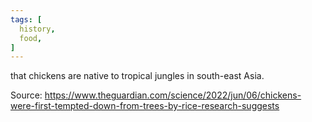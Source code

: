```yaml
---
tags: [
  history,
  food,
]
---
```


that chickens are native to tropical jungles in south-east Asia.

Source: https://www.theguardian.com/science/2022/jun/06/chickens-were-first-tempted-down-from-trees-by-rice-research-suggests